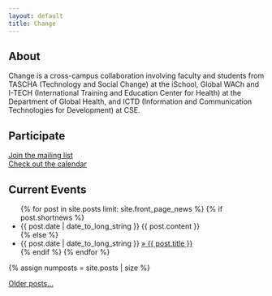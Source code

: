 ```yaml
---
layout: default
title: Change
---
```


<h2>About</h2>
Change is a cross-campus collaboration involving faculty and
students from TASCHA (Technology and Social Change) at the iSchool,
Global WACh and I-TECH (International Training and Education Center
for Health) at the Department of Global Health, and ICTD (Information
and Communication Technologies for Development) at CSE.

<h2>Participate</h2>
<a href="https://changemm.cs.washington.edu/mailman/listinfo/change">Join the mailing list</a><br/>
<a href="https://calendar.google.com/calendar?cid=dXdjaGFuZ2VAZ21haWwuY29t">Check out the calendar</a>

<h2>Current Events</h2>
<ul class="news list-unstyled">
{% for post in site.posts limit: site.front_page_news %}
    {% if post.shortnews %}
        <li class="shortnews">
            <span class="date">{{ post.date | date_to_long_string }}</span>
            {{ post.content }}
        </li>
    {% else %}
        <li class="bloglink">
            <span class="date">{{ post.date | date_to_long_string }}</span>
            <a href="{{ post.url }}">&raquo; {{ post.title }}</a>
        </li>
    {% endif %}
{% endfor %}
</ul>
{% assign numposts = site.posts | size %}

<p><a href="{{ site.base }}/blog/">Older posts&hellip;</a></p>

